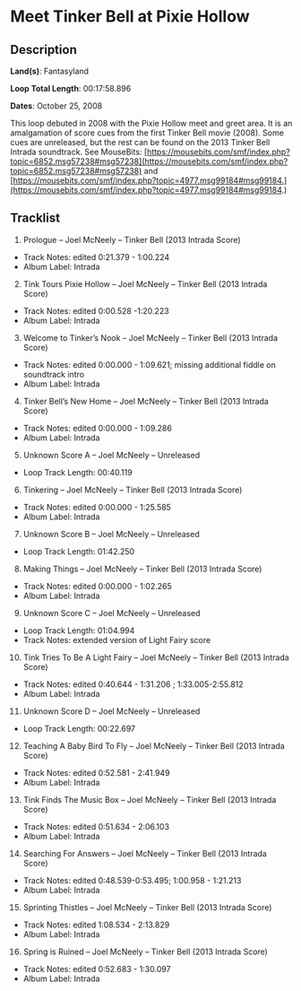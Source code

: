 # Meet Tinker Bell at Pixie Hollow

## Description

**Land(s)**: Fantasyland

**Loop Total Length**: 00:17:58.896

**Dates**: October 25, 2008

This loop debuted in 2008 with the Pixie Hollow meet and greet area. It is an amalgamation of score cues from the first Tinker Bell movie (2008). Some cues are unreleased, but the rest can be found on the 2013 Tinker Bell Intrada soundtrack. See MouseBits: [https://mousebits.com/smf/index.php?topic=6852.msg57238#msg57238](https://mousebits.com/smf/index.php?topic=6852.msg57238#msg57238) and [https://mousebits.com/smf/index.php?topic=4977.msg99184#msg99184.](https://mousebits.com/smf/index.php?topic=4977.msg99184#msg99184.)

## Tracklist

1. Prologue – Joel McNeely – Tinker Bell (2013 Intrada Score)
- Track Notes: edited 0:21.379 - 1:00.224
- Album Label: Intrada

2. Tink Tours Pixie Hollow – Joel McNeely – Tinker Bell (2013 Intrada Score)
- Track Notes: edited 0:00.528 -1:20.223
- Album Label: Intrada

3. Welcome to Tinker’s Nook – Joel McNeely – Tinker Bell (2013 Intrada Score)
- Track Notes: edited 0:00.000 - 1:09.621; missing additional fiddle on soundtrack intro
- Album Label: Intrada

4. Tinker Bell’s New Home – Joel McNeely – Tinker Bell (2013 Intrada Score)
- Track Notes: edited 0:00.000 - 1:09.286
- Album Label: Intrada

5. Unknown Score A – Joel McNeely – Unreleased
- Loop Track Length: 00:40.119

6. Tinkering – Joel McNeely – Tinker Bell (2013 Intrada Score)
- Track Notes: edited 0:00.000 - 1:25.585
- Album Label: Intrada

7. Unknown Score B – Joel McNeely – Unreleased
- Loop Track Length: 01:42.250

8. Making Things – Joel McNeely – Tinker Bell (2013 Intrada Score)
- Track Notes: edited 0:00.000 - 1:02.265
- Album Label: Intrada

9. Unknown Score C – Joel McNeely – Unreleased
- Loop Track Length: 01:04.994
- Track Notes: extended version of Light Fairy score

10. Tink Tries To Be A Light Fairy – Joel McNeely – Tinker Bell (2013 Intrada Score)
- Track Notes: edited 0:40.644 - 1:31.206 ; 1:33.005-2:55.812
- Album Label: Intrada

11. Unknown Score D – Joel McNeely – Unreleased
- Loop Track Length: 00:22.697

12. Teaching A Baby Bird To Fly – Joel McNeely – Tinker Bell (2013 Intrada Score)
- Track Notes: edited 0:52.581 - 2:41.949
- Album Label: Intrada

13. Tink Finds The Music Box – Joel McNeely – Tinker Bell (2013 Intrada Score)
- Track Notes: edited 0:51.634 - 2:06.103
- Album Label: Intrada

14. Searching For Answers – Joel McNeely – Tinker Bell (2013 Intrada Score)
- Track Notes: edited 0:48.539-0:53.495; 1:00.958 - 1:21.213
- Album Label: Intrada

15. Sprinting Thistles – Joel McNeely – Tinker Bell (2013 Intrada Score)
- Track Notes: edited 1:08.534 - 2:13.829
- Album Label: Intrada

16. Spring is Ruined – Joel McNeely – Tinker Bell (2013 Intrada Score)
- Track Notes: edited 0:52.683 - 1:30.097
- Album Label: Intrada
